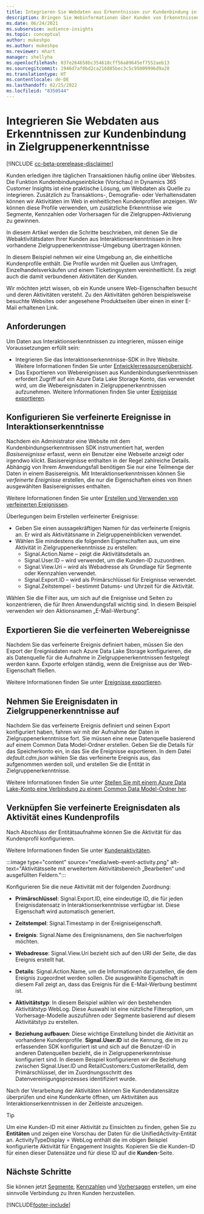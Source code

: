 ```yaml
---
title: Integrieren Sie Webdaten aus Erkenntnissen zur Kundenbindung in Zielgruppenerkenntnisse
description: Bringen Sie Webinformationen über Kunden von Erkenntnissen zur Kundenbindung zu Zielgruppenerkenntnissen.
ms.date: 06/24/2021
ms.subservice: audience-insights
ms.topic: conceptual
author: mukeshpo
ms.author: mukeshpo
ms.reviewer: mhart
manager: shellyha
ms.openlocfilehash: 037e264658bc354618cff56a89645ef7552aeb13
ms.sourcegitcommit: 1946d7af0bd2ca216885bec3c5c95009996d9a28
ms.translationtype: HT
ms.contentlocale: de-DE
ms.lasthandoff: 02/25/2022
ms.locfileid: "8350544"
---
```

# <a name="integrate-web-data-from-engagement-insights-with-audience-insights"></a>Integrieren Sie Webdaten aus Erkenntnissen zur Kundenbindung in Zielgruppenerkenntnisse


[!INCLUDE [cc-beta-prerelease-disclaimer](../engagement-insights/includes/cc-beta-prerelease-disclaimer.md)]

Kunden erledigen ihre täglichen Transaktionen häufig online über Websites. Die Funktion Kundenbindungseinblicke (Vorschau) in Dynamics 365 Customer Insights ist eine praktische Lösung, um Webdaten als Quelle zu integrieren. Zusätzlich zu Transaktions-, Demografie- oder Verhaltensdaten können wir Aktivitäten im Web in einheitlichen Kundenprofilen anzeigen. Wir können diese Profile verwenden, um zusätzliche Erkenntnisse wie Segmente, Kennzahlen oder Vorhersagen für die Zielgruppen-Aktivierung zu gewinnen.

In diesem Artikel werden die Schritte beschrieben, mit denen Sie die Webaktivitätsdaten Ihrer Kunden aus Interaktionserkenntnissen in Ihre vorhandene Zielgruppenerkenntnisse-Umgebung übertragen können.

In diesem Beispiel nehmen wir eine Umgebung an, die einheitliche Kundenprofile enthält. Die Profile wurden mit Quellen aus Umfragen, Einzelhandelsverkäufen und einem Ticketingsystem vereinheitlicht. Es zeigt auch die damit verbundenen Aktivitäten der Kunden. 

Wir möchten jetzt wissen, ob ein Kunde unsere Web-Eigenschaften besucht und deren Aktivitäten versteht. Zu den Aktivitäten gehören beispielsweise besuchte Websites oder angesehene Produktseiten über einen in einer E-Mail erhaltenen Link.

## <a name="prerequisites"></a>Anforderungen

Um Daten aus Interaktionserkenntnissen zu integrieren, müssen einige Voraussetzungen erfüllt sein: 

- Integrieren Sie das Interaktionserkenntnisse-SDK in Ihre Website. Weitere Informationen finden Sie unter [Entwicklerressourcenübersicht](../engagement-insights/developer-resources.md).
- Das Exportieren von Webereignissen aus Kundenbindungserkenntnissen erfordert Zugriff auf ein Azure Data Lake Storage Konto, das verwendet wird, um die Webereignisdaten in Zielgruppenerkenntnissen aufzunehmen. Weitere Informationen finden Sie unter [Ereignisse exportieren](../engagement-insights/export-events.md).

## <a name="configure-refined-events-in-engagement-insights"></a>Konfigurieren Sie verfeinerte Ereignisse in Interaktionserkenntnisse

Nachdem ein Administrator eine Website mit dem Kundenbindungserkenntnissen SDK instrumentiert hat, werden *Basisereignisse* erfasst, wenn ein Benutzer eine Webseite anzeigt oder irgendwo klickt. Basisereignisse enthalten in der Regel zahlreiche Details. Abhängig von Ihrem Anwendungsfall benötigen Sie nur eine Teilmenge der Daten in einem Basisereignis. Mit Interaktionserkenntnissen können Sie *verfeinerte Ereignisse* erstellen, die nur die Eigenschaften eines von Ihnen ausgewählten Basisereignisses enthalten.     

Weitere Informationen finden Sie unter [Erstellen und Verwenden von verfeinerten Ereignissen](../engagement-insights/refined-events.md).

Überlegungen beim Erstellen verfeinerter Ereignisse: 

- Geben Sie einen aussagekräftigen Namen für das verfeinerte Ereignis an. Er wird als Aktivitätsname in Zielgruppeneinblicken verwendet.
- Wählen Sie mindestens die folgenden Eigenschaften aus, um eine Aktivität in Zielgruppenerkenntnisse zu erstellen: 
    - Signal.Action.Name – zeigt die Aktivitätsdetails an.
    - Signal.User.ID – wird verwendet, um die Kunden-ID zuzuordnen.
    - Signal.View.Uri – wird als Webadresse als Grundlage für Segmente oder Kennzahlen verwendet.
    - Signal.Export.ID – wird als Primärschlüssel für Ereignisse verwendet.
    - Signal.Zeitstempel - bestimmt Datums- und Uhrzeit für die Aktivität.

Wählen Sie die Filter aus, um sich auf die Ereignisse und Seiten zu konzentrieren, die für Ihren Anwendungsfall wichtig sind. In diesem Beispiel verwenden wir den Aktionsnamen „E-Mail-Werbung“.

## <a name="export-the-refined-web-events"></a>Exportieren Sie die verfeinerten Webereignisse 

Nachdem Sie das verfeinerte Ereignis definiert haben, müssen Sie den Export der Ereignisdaten nach Azure Data Lake Storage konfigurieren, die als Datenquelle für die Aufnahme in Zielgruppenerkenntnissen festgelegt werden kann. Exporte erfolgen ständig, wenn die Ereignisse aus der Web-Eigenschaft fließen.

Weitere Informationen finden Sie unter [Ereignisse exportieren](../engagement-insights/export-events.md).

## <a name="ingest-event-data-to-audience-insights"></a>Nehmen Sie Ereignisdaten in Zielgruppenerkenntnisse auf

Nachdem Sie das verfeinerte Ereignis definiert und seinen Export konfiguriert haben, fahren wir mit der Aufnahme der Daten in Zielgruppenerkenntnisse fort. Sie müssen eine neue Datenquelle basierend auf einem Common Data Model-Ordner erstellen. Geben Sie die Details für das Speicherkonto ein, in das Sie die Ereignisse exportieren. In dem Datei *default.cdm.json* wählen Sie das verfeinerte Ereignis aus, das aufgenommen werden soll, und erstellen Sie die Entität in Zielgruppenerkenntnisse.

Weitere Informationen finden Sie unter [Stellen Sie mit einem Azure Data Lake-Konto eine Verbindung zu einem Common Data Model-Ordner her](connect-common-data-model.md).


## <a name="relate-refined-event-data-as-an-activity-of-a-customer-profile"></a>Verknüpfen Sie verfeinerte Ereignisdaten als Aktivität eines Kundenprofils

Nach Abschluss der Entitätsaufnahme können Sie die Aktivität für das Kundenprofil konfigurieren.

Weitere Informationen finden Sie unter [Kundenaktivitäten](activities.md).

:::image type="content" source="media/web-event-activity.png" alt-text="Aktivitätsseite mit erweitertem Aktivitätsbereich „Bearbeiten“ und ausgefüllten Feldern.":::

Konfigurieren Sie die neue Aktivität mit der folgenden Zuordnung: 

- **Primärschlüssel**: Signal.Export.ID, eine eindeutige ID, die für jeden Ereignisdatensatz in Interaktionserkenntnisse verfügbar ist. Diese Eigenschaft wird automatisch generiert.

- **Zeitstempel**: Signal.Timestamp in der Ereigniseigenschaft.

- **Ereignis**: Signal.Name des Ereignisnamens, den Sie nachverfolgen möchten.

- **Webadresse**: Signal.View.Uri bezieht sich auf den URI der Seite, die das Ereignis erstellt hat.

- **Details**: Signal.Action.Name, um die Informationen darzustellen, die dem Ereignis zugeordnet werden sollen. Die ausgewählte Eigenschaft in diesem Fall zeigt an, dass das Ereignis für die E-Mail-Werbung bestimmt ist.

- **Aktivitätstyp**: In diesem Beispiel wählen wir den bestehenden Aktivitätstyp WebLog. Diese Auswahl ist eine nützliche Filteroption, um Vorhersage-Modelle auszuführen oder Segmente basierend auf diesem Aktivitätstyp zu erstellen.

- **Beziehung aufbauen**: Diese wichtige Einstellung bindet die Aktivität an vorhandene Kundenprofile. **Signal.User.ID** ist die Kennung, die im zu erfassenden SDK konfiguriert ist und sich auf die Benutzer-ID in anderen Datenquellen bezieht, die in Zielgruppenerkenntnisse konfiguriert sind. In diesem Beispiel konfigurieren wir die Beziehung zwischen Signal.User.ID und RetailCustomers:CustomerRetailId, dem Primärschlüssel, der im Zuordnungsschritt des Datenvereinigungsprozesses identifiziert wurde.

Nach der Verarbeitung der Aktivitäten können Sie Kundendatensätze überprüfen und eine Kundenkarte öffnen, um Aktivitäten aus Interaktionserkenntnissen in der Zeitleiste anzuzeigen. 

> [!TIP]
> Um eine Kunden-ID mit einer Aktivität zu Einsichten zu finden, gehen Sie zu **Entitäten** und zeigen eine Vorschau der Daten für die UnifiedActivity-Entität an. ActivityTypeDisplay = WebLog enthält die im obigen Beispiel konfigurierte Aktivität für Engagement Insights. Kopieren Sie die Kunden-ID für einen dieser Datensätze und für diese ID auf die **Kunden**-Seite.

## <a name="next-steps"></a>Nächste Schritte

Sie können jetzt [Segmente](segments.md), [Kennzahlen](measures.md) und [Vorhersagen](predictions.md) erstellen, um eine sinnvolle Verbindung zu Ihren Kunden herzustellen.


[!INCLUDE[footer-include](../includes/footer-banner.md)]

